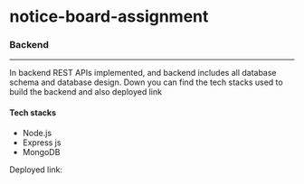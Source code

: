 # notice-board-assignment

<h3>Backend</h3>
<hr>
<p>In backend REST APIs implemented, and backend includes all database schema and database design. Down you can find the tech stacks used to build the backend and also deployed link</p>
<h4>Tech stacks</h4>
<ul>
<li>Node.js</li>
<li>Express js</li>
<li>MongoDB</li>
</ul>
<p>Deployed link:</p>
